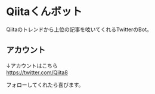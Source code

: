 # Qiitaくんボット
Qiitaのトレンドから上位の記事を呟いてくれるTwitterのBot。

## アカウント
↓アカウントはこちら  
https://twitter.com/Qiita8

フォローしてくれたら喜びます。